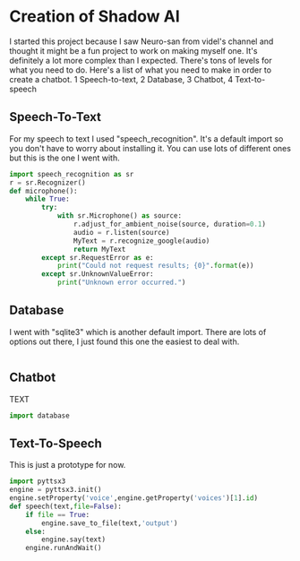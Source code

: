 # Creation of Shadow AI
I started this project because I saw Neuro-san from videl's channel and thought it might be a fun project to work on making myself one. It's definitely a lot more complex than I expected. There's tons of levels for what you need to do.
Here's a list of what you need to make in order to create a chatbot.
1 Speech-to-text, 2 Database, 3 Chatbot, 4 Text-to-speech<br>
## Speech-To-Text
For my speech to text I used "speech_recognition". It's a default import so you don't have to worry about installing it. You can use lots of different ones but this is the one I went with.<br>
```python
import speech_recognition as sr
r = sr.Recognizer()
def microphone():
    while True:
        try:
            with sr.Microphone() as source:
                r.adjust_for_ambient_noise(source, duration=0.1)
                audio = r.listen(source)
                MyText = r.recognize_google(audio)
                return MyText
        except sr.RequestError as e:
            print("Could not request results; {0}".format(e))
        except sr.UnknownValueError:
            print("Unknown error occurred.")
```

## Database
I went with "sqlite3" which is another default import. There are lots of options out there, I just found this one the easiest to deal with.<br>
```python

```

## Chatbot
TEXT
```python
import database
```

## Text-To-Speech
This is just a prototype for now.
```python
import pyttsx3
engine = pyttsx3.init()
engine.setProperty('voice',engine.getProperty('voices')[1].id)
def speech(text,file=False):
    if file == True:
        engine.save_to_file(text,'output')
    else:
        engine.say(text)
    engine.runAndWait()
```